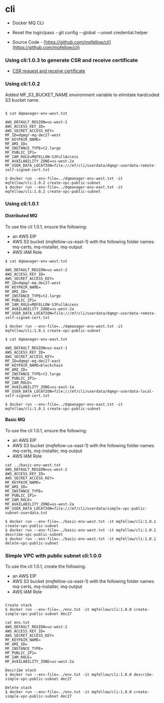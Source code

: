 # cli

* Docker MQ CLI

* Reset the login/pass - git config --global --unset credential.helper

* Source Code - [https://github.com/mqfellow/cli](https://github.com/mqfellow/cli)

### Using cli:1.0.3 to generate CSR and receive certificate

* [CSR request and receive certificate](https://mqfellow.io/cli/certreq) 

### Using cli:1.0.2

Added MF_S3_BUCKET_NAME environment variable to elimitate hardcoded S3 bucket name.

```

$ cat dqmanager-env-west.txt

AWS_DEFAULT_REGION=us-west-2
AWS_ACCESS_KEY_ID=
AWS_SECRET_ACCESS_KEY=
MF_ID=dqmgr-mq-dec27-west
MF_KEYPAIR_NAME=
MF_AMI_ID=
MF_INSTANCE_TYPE=t2.large
MF_PUBLIC_IP1=
MF_IAM_ROLE=MQFELLOW-S3FullAccess
MF_AVAILABILITY_ZONE=us-west-2a
MF_USER_DATA_LOCATION=file:///mf/cli/userdata/dqmgr-userdata-remote-self-signed-cert.txt

$ docker run --env-file=../dqmanager-env-west.txt -it mqfellow/cli:1.0.2 create-vpc-public-subnet
$ docker run --env-file=../dqmanager-env-east.txt -it mqfellow/cli:1.0.2 create-vpc-public-subnet

```


### Using cli:1.0.1

#### Distributed MQ

To use the cli 1.0.1, ensure the following:
* an AWS EIP
* AWS S3 bucket (mqfellow-us-east-1) with the following folder names: mq-certs, mq-installer, mq-output
* AWS IAM Role

```
$ cat dqmanager-env-west.txt

AWS_DEFAULT_REGION=us-west-2
AWS_ACCESS_KEY_ID=
AWS_SECRET_ACCESS_KEY=
MF_ID=dqmgr-mq-dec27-west
MF_KEYPAIR_NAME=
MF_AMI_ID=
MF_INSTANCE_TYPE=t2.large
MF_PUBLIC_IP1=
MF_IAM_ROLE=MQFELLOW-S3FullAccess
MF_AVAILABILITY_ZONE=us-west-2a
MF_USER_DATA_LOCATION=file:///mf/cli/userdata/dqmgr-userdata-remote-self-signed-cert.txt

$ docker run --env-file=../dqmanager-env-west.txt -it mqfellow/cli:1.0.1 create-vpc-public-subnet

$ cat dqmanager-env-east.txt

AWS_DEFAULT_REGION=us-east-1
AWS_ACCESS_KEY_ID=
AWS_SECRET_ACCESS_KEY=
MF_ID=dqmgr-mq-dec27-east
MF_KEYPAIR_NAME=blockchain
MF_AMI_ID=
MF_INSTANCE_TYPE=t2.large
MF_PUBLIC_IP1=
MF_IAM_ROLE=
MF_AVAILABILITY_ZONE=us-east-1a
MF_USER_DATA_LOCATION=file:///mf/cli/userdata/dqmgr-userdata-local-self-signed-cert.txt

$ docker run --env-file=../dqmanager-env-east.txt -it mqfellow/cli:1.0.1 create-vpc-public-subnet

```

#### Basic MQ

To use the cli 1.0.1, ensure the following:
* an AWS EIP
* AWS S3 bucket (mqfellow-us-east-1) with the following folder names: mq-certs, mq-installer, mq-output
* AWS IAM Role

```
cat ../basic-env-west.txt
AWS_DEFAULT_REGION=us-west-2
AWS_ACCESS_KEY_ID=
AWS_SECRET_ACCESS_KEY=
MF_KEYPAIR_NAME=
MF_AMI_ID=
MF_INSTANCE_TYPE=
MF_PUBLIC_IP1=
MF_IAM_ROLE=
MF_AVAILABILITY_ZONE=us-west-2a
MF_USER_DATA_LOCATION=file:///mf/cli/userdata/simple-vpc-public-subnet-userdata.txt

$ docker run --env-file=../basic-env-west.txt -it mqfellow/cli:1.0.1 create-vpc-public-subnet
$ docker run --env-file=../basic-env-west.txt -it mqfellow/cli:1.0.1 describe-vpc-public-subnet
$ docker run --env-file=../basic-env-west.txt -it mqfellow/cli:1.0.1 delete-vpc-public-subnet

```

### Simple VPC with public subnet cli:1.0.0

To use the cli 1.0.1, create the following:
* an AWS EIP
* AWS S3 bucket (mqfellow-us-east-1) with the following folder names: mq-certs, mq-installer, mq-output
* AWS IAM Role


```

Create stack
$ docker run --env-file=../env.txt -it mqfellow/cli:1.0.0 create-simple-vpc-public-subnet dec27

cat env.txt
AWS_DEFAULT_REGION=us-west-2
AWS_ACCESS_KEY_ID=
AWS_SECRET_ACCESS_KEY=
MF_KEYPAIR_NAME=
MF_AMI_ID=
MF_INSTANCE_TYPE=
MF_PUBLIC_IP1=
MF_IAM_ROLE=
MF_AVAILABILITY_ZONE=us-west-2a

Describe stack
$ docker run --env-file=../env.txt -it mqfellow/cli:1.0.0 describe-simple-vpc-public-subnet dec27 

Delete stack
$ docker run --env-file=../env.txt -it mqfellow/cli:1.0.0 create-simple-vpc-public-subnet dec27


```


